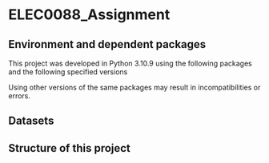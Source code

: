 # ELEC0088_Assignment


## Environment and dependent packages

This project was developed in Python 3.10.9 using the following packages and the following specified versions

Using other versions of the same packages may result in incompatibilities or errors.

## Datasets


## Structure of this project
